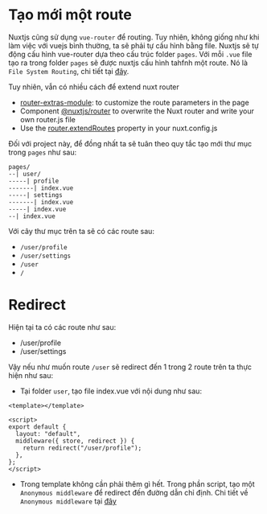 # Tạo mới một route

Nuxtjs cũng sử dụng `vue-router` để routing. Tuy nhiên, không giống như khi làm việc với vuejs bình thường, ta sẽ phải tự cấu hình bằng file. Nuxtjs sẽ tự động cấu hình vue-router dựa theo cấu trúc folder `pages`. Với mỗi `.vue` file tạo ra trong folder `pages` sẽ được nuxtjs cấu hình tahfnh một route. Nó là  `File System Routing`, chi tiết tại [đây](https://nuxtjs.org/docs/2.x/features/file-system-routing).

Tuy nhiên, vẫn có nhiều cách để extend nuxt router
 - [router-extras-module](https://github.com/nuxt-community/router-extras-module): to customize the route parameters in the page
 - Component [@nuxtjs/router](https://github.com/nuxt-community/router-module) to overwrite the Nuxt router and write your own router.js file
 - Use the [router.extendRoutes](https://nuxtjs.org/docs/2.x/configuration-glossary/configuration-router#extendroutes) property in your nuxt.config.js

Đối với project này, để đồng nhất ta sẽ tuân theo quy tắc tạo mới thư mục trong `pages` như sau:
```
pages/
--| user/
-----| profile
-------| index.vue
-----| settings
-------| index.vue
-----| index.vue
--| index.vue
```

Với cây thư mục trên ta sẽ có các route sau:
 - `/user/profile`
 - `/user/settings`
 - `/user`
 - `/`

# Redirect 

Hiện tại ta có các route như sau:
 - /user/profile
 - /user/settings

Vậy nếu như muốn route `/user` sẽ redirect đến 1 trong 2 route trên ta thực hiện như sau:

- Tại folder `user`, tạo file index.vue với nội dung như sau:

```vue
<template></template>

<script>
export default {
  layout: "default",
  middleware({ store, redirect }) {
    return redirect("/user/profile");
  },
};
</script>
```

- Trong template không cần phải thêm gì hết. Trong phần script, tạo một `Anonymous middleware` để redirect đến đường dẫn chỉ định. Chi tiết về `Anonymous middleware` tại [đây](https://nuxtjs.org/docs/2.x/components-glossary/pages-middleware)